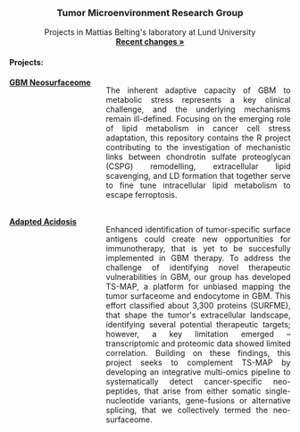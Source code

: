 <a id="readme-top"></a>

<br />
<div align="center">
  <h3 align="center">Tumor Microenvironment Research Group</h3>

  <p align="center">
    Projects in Mattias Belting's laboratory at Lund University
    <br />
    <a href="CHANGELOG.md"><strong>Recent changes »</strong></a>
    <br />
  </p>
  <div>
    <div class="row">
        <h4 align="left"> Projects:</h4>
        <div style="display: flex; flex-direction: row; align-items: flex-start;">
            <div align="left" style="flex: 33%; padding-right: 10px;">
                <a href="Projects/neo-surfaceome/"><strong>GBM Neosurfaceome</strong></a>
            </div>
            <div align="justify" style="flex: 67%;">
                <p>The inherent adaptive capacity of GBM to metabolic stress represents a key clinical challenge, and the underlying mechanisms remain ill-defined. Focusing on the emerging role of lipid metabolism in cancer cell stress adaptation, this repository contains the R project contributing to the investigation of mechanistic links between chondrotin sulfate proteoglycan (CSPG) remodelling, extracellular lipid scavenging, and LD formation that together serve to fine tune intracellular lipid metabolism to escape ferroptosis. </p>
            </div>
        </div>
        <br />
        <div style="display: flex; flex-direction: row; align-items: flex-start;">
            <div align="left" style="flex: 33%; padding-right: 10px;">
                <a href="Projects/adapted-acidosis/"><strong>Adapted Acidosis</strong></a>
            </div>
            <div align="Justify" style="flex: 67%;">
                <p>Enhanced identification of tumor-specific surface antigens could create new opportunities for immunotherapy, that is yet to be succesfully implemented in GBM therapy. To address the challenge of identifying novel therapeutic vulnerabilities in GBM, our group has developed TS-MAP, a platform for unbiased mapping the tumor surfaceome and endocytome in GBM. This effort classified about 3,300 proteins (SURFME), that shape the tumor's extracellular landscape, identifying several potential therapeutic targets; however, a key limitation emerged – transcriptomic and proteomic data showed limited correlation. Building on these findings, this project seeks to complement TS-MAP by developing an integrative multi-omics pipeline to systematically detect cancer-specific neo-peptides, that arise from either somatic single-nucleotide variants, gene-fusions or alternative splicing, that we collectively termed the neo-surfaceome. </p>
            </div>
        </div>
    </div>
  </div>
</div>